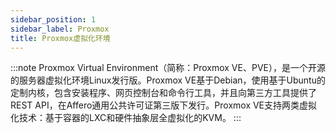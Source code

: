 ```yaml
---
sidebar_position: 1
sidebar_label: Proxmox
title: Proxmox虚拟化环境
---
```


:::note
Proxmox Virtual Environment（简称：Proxmox VE、PVE），是一个开源的服务器虚拟化环境Linux发行版。Proxmox VE基于Debian，使用基于Ubuntu的定制内核，包含安装程序、网页控制台和命令行工具，并且向第三方工具提供了REST API，在Affero通用公共许可证第三版下发行。Proxmox VE支持两类虚拟化技术：基于容器的LXC和硬件抽象层全虚拟化的KVM。
:::


